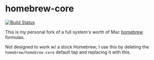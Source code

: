 homebrew-core
=================

[![Build Status](https://img.shields.io/circleci/project/halyard/homebrew-core/master.svg)](https://circleci.com/gh/halyard/homebrew-core)

This is my personal fork of a full system's worth of Mac [homebrew](https://github.com/homebrew/homebrew-core) formulas.

Not designed to work w/ a stock Homebrew; I use this by deleting the `homebrew/homebrew-core` default tap and replacing it with this.

